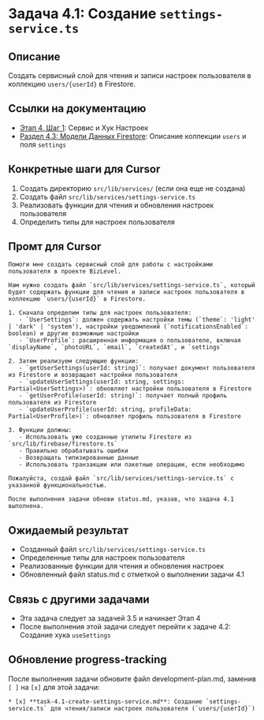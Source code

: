 # Задача 4.1: Создание `settings-service.ts`

## Описание
Создать сервисный слой для чтения и записи настроек пользователя в коллекцию `users/{userId}` в Firestore.

## Ссылки на документацию
- [Этап 4, Шаг 1](../BizLevel-%20План%20Реализации%20Проекта.%2031.03.rtf): Сервис и Хук Настроек
- [Раздел 4.3: Модели Данных Firestore](../BizLevel-%20План%20Реализации%20Проекта.%2031.03.rtf): Описание коллекции `users` и поля `settings`

## Конкретные шаги для Cursor
1. Создать директорию `src/lib/services/` (если она еще не создана)
2. Создать файл `src/lib/services/settings-service.ts`
3. Реализовать функции для чтения и обновления настроек пользователя
4. Определить типы для настроек пользователя

## Промт для Cursor
```
Помоги мне создать сервисный слой для работы с настройками пользователя в проекте BizLevel.

Нам нужно создать файл `src/lib/services/settings-service.ts`, который будет содержать функции для чтения и записи настроек пользователя в коллекцию `users/{userId}` в Firestore.

1. Сначала определим типы для настроек пользователя:
   - `UserSettings`: должен содержать настройки темы (`theme`: 'light' | 'dark' | 'system'), настройки уведомлений (`notificationsEnabled`: boolean) и другие возможные настройки
   - `UserProfile`: расширенная информация о пользователе, включая `displayName`, `photoURL`, `email`, `createdAt`, и `settings`

2. Затем реализуем следующие функции:
   - `getUserSettings(userId: string)`: получает документ пользователя из Firestore и возвращает настройки пользователя
   - `updateUserSettings(userId: string, settings: Partial<UserSettings>)`: обновляет настройки пользователя в Firestore
   - `getUserProfile(userId: string)`: получает полный профиль пользователя из Firestore
   - `updateUserProfile(userId: string, profileData: Partial<UserProfile>)`: обновляет профиль пользователя в Firestore

3. Функции должны:
   - Использовать уже созданные утилиты Firestore из `src/lib/firebase/firestore.ts`
   - Правильно обрабатывать ошибки
   - Возвращать типизированные данные
   - Использовать транзакции или пакетные операции, если необходимо

Пожалуйста, создай файл `src/lib/services/settings-service.ts` с указанной функциональностью.

После выполнения задачи обнови status.md, указав, что задача 4.1 выполнена.
```

## Ожидаемый результат
- Созданный файл `src/lib/services/settings-service.ts`
- Определенные типы для настроек пользователя
- Реализованные функции для чтения и обновления настроек
- Обновленный файл status.md с отметкой о выполнении задачи 4.1

## Связь с другими задачами
- Эта задача следует за задачей 3.5 и начинает Этап 4
- После выполнения этой задачи следует перейти к задаче 4.2: Создание хука `useSettings`

## Обновление progress-tracking
После выполнения задачи обновите файл development-plan.md, заменив `[ ]` на `[x]` для этой задачи:
```
* [x] **task-4.1-create-settings-service.md**: Создание `settings-service.ts` для чтения/записи настроек пользователя (`users/{userId}`)
```
